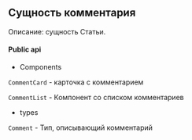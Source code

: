 ## Сущность комментария

Описание: сущность Статьи.

#### Public api

- Components

`CommentCard` - карточка с комментарием 

`CommentList` - Компонент со списком комментариев

- types

`Comment` - Тип, описывающий комментарий

